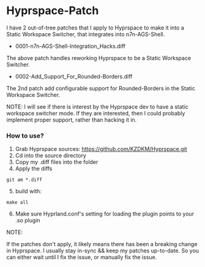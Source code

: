 # Hyprspace-Patch

I have 2 out-of-tree patches that I apply to Hyprspace to make it into a Static Workspace Switcher, that
integrates into n7n-AGS-Shell.

 - 0001-n7n-AGS-Shell-Integration_Hacks.diff

The above patch handles reworking Hyprspace to be a Static Workspace Switcher.

 - 0002-Add_Support_For_Rounded-Borders.diff

The 2nd patch add configurable support for Rounded-Borders in the Static Workspace Switcher.

NOTE: I will see if there is interest by the Hyprspace dev to have a static workspace switcher mode. If
they are interested, then I could probably implement proper support, rather than hacking it in.

### How to use?

1. Grab Hyprspace sources: https://github.com/KZDKM/Hyprspace.git
2. Cd into the source directory
3. Copy my .diff files into the folder
4. Apply the diffs
```
git am *.diff
```
5. build with:
```
make all
```
6. Make sure Hyprland.conf's setting for loading the plugin points to your .so plugin

NOTE:

If the patches don't apply, it likely means there has been a breaking change in Hyprspace. I usually
stay in-sync && keep my patches up-to-date. So you can either wait until I fix the issue, or manually 
fix the issue.
